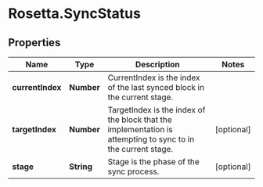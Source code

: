 # Rosetta.SyncStatus

## Properties

Name | Type | Description | Notes
------------ | ------------- | ------------- | -------------
**currentIndex** | **Number** | CurrentIndex is the index of the last synced block in the current stage. | 
**targetIndex** | **Number** | TargetIndex is the index of the block that the implementation is attempting to sync to in the current stage. | [optional] 
**stage** | **String** | Stage is the phase of the sync process. | [optional] 


